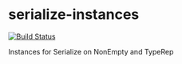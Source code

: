 # serialize-instances

[![Build Status](https://travis-ci.org/literate-unitb/serialize-instances.svg?branch=master)](https://travis-ci.org/literate-unitb/serialize-instances)

Instances for Serialize on NonEmpty and TypeRep
